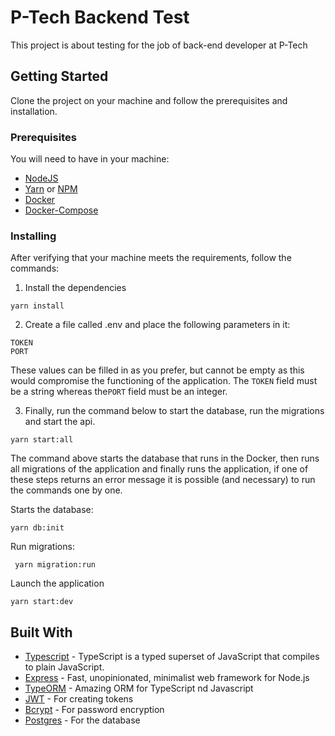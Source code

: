 # P-Tech Backend Test

This project is about testing for the job of back-end developer at P-Tech

## Getting Started

Clone the project on your machine and follow the prerequisites and installation.

### Prerequisites

You will need to have in your machine:

- [NodeJS](https://nodejs.org/en/download/)
- [Yarn](https://classic.yarnpkg.com/en/docs/install/#debian-stable) or [NPM](https://docs.npmjs.com/cli/install)
- [Docker](https://docs.docker.com/desktop/)
- [Docker-Compose](https://docs.docker.com/compose/install/)

### Installing

After verifying that your machine meets the requirements, follow the commands:

1. Install the dependencies

```
yarn install
```

2. Create a file called .env and place the following parameters in it:

```
TOKEN
PORT
```

These values can be filled in as you prefer, but cannot be empty as this would compromise the functioning of the application.
The `TOKEN` field must be a string whereas the`PORT` field must be an integer.

3. Finally, run the command below to start the database, run the migrations and start the api.

```
yarn start:all
```

The command above starts the database that runs in the Docker, then runs all migrations of the application and finally runs the application, if one of these steps returns an error message it is possible (and necessary) to run the commands one by one.

Starts the database:

```
yarn db:init
```

Run migrations:

```
 yarn migration:run
```

Launch the application

```
yarn start:dev
```

## Built With

- [Typescript](https://www.typescriptlang.org/) - TypeScript is a typed superset of JavaScript that compiles to plain JavaScript.
- [Express](https://expressjs.com/) - Fast, unopinionated, minimalist web framework for Node.js
- [TypeORM](https://typeorm.io/#/) - Amazing ORM for TypeScript nd Javascript
- [JWT](https://www.npmjs.com/package/jsonwebtoken) - For creating tokens
- [Bcrypt](https://www.npmjs.com/package/bcrypt) - For password encryption
- [Postgres](https://www.postgresql.org/) - For the database
